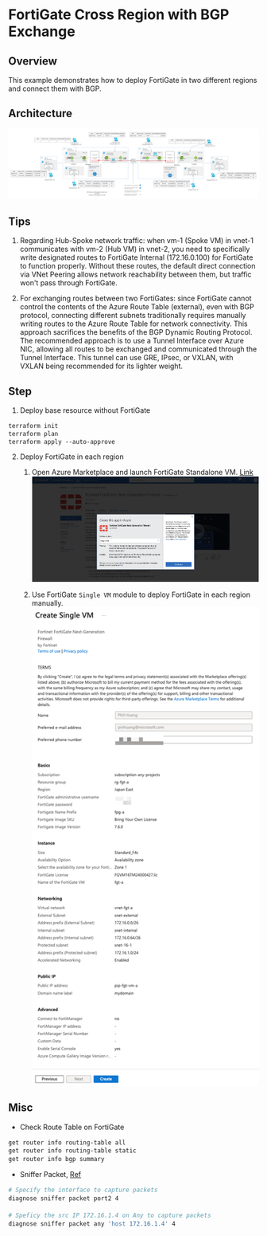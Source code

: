 # FortiGate Cross Region with BGP Exchange

## Overview

This example demonstrates how to deploy FortiGate in two different regions and connect them with BGP.

## Architecture

![](../img/7-fortigate-cross-region-bgp-exchange.png)

## Tips

1. Regarding Hub-Spoke network traffic: when vm-1 (Spoke VM) in vnet-1 communicates with vm-2 (Hub VM) in vnet-2, you need to specifically write designated routes to FortiGate Internal (172.16.0.100) for FortiGate to function properly. Without these routes, the default direct connection via VNet Peering allows network reachability between them, but traffic won't pass through FortiGate.

2. For exchanging routes between two FortiGates: since FortiGate cannot control the contents of the Azure Route Table (external), even with BGP protocol, connecting different subnets traditionally requires manually writing routes to the Azure Route Table for network connectivity. This approach sacrifices the benefits of the BGP Dynamic Routing Protocol. The recommended approach is to use a Tunnel Interface over Azure NIC, allowing all routes to be exchanged and communicated through the Tunnel Interface. This tunnel can use GRE, IPsec, or VXLAN, with VXLAN being recommended for its lighter weight.

## Step

1. Deploy base resource without FortiGate
```
terraform init
terraform plan
terraform apply --auto-approve
```

2. Deploy FortiGate in each region

    1. Open Azure Marketplace and launch FortiGate Standalone VM. [Link][1]
        ![](../img/7-azuremarketplace-fortigate-standalone-vm.png)

    2. Use FortiGate `Single VM` module to deploy FortiGate in each region manually.
        ![](../img/7-deploy-fgt-vm.png)


## Misc

- Check Route Table on FortiGate
```bash
get router info routing-table all
get router info routing-table static
get router info bgp summary
```

- Sniffer Packet, [Ref][3]
```bash
# Specify the interface to capture packets
diagnose sniffer packet port2 4

# Speficy the src IP 172.16.1.4 on Any to capture packets
diagnose sniffer packet any 'host 172.16.1.4' 4
```

[1]: https://azuremarketplace.microsoft.com/en-us/marketplace/apps/fortinet.fortinet-fortigate?tab=overview
[2]: https://docs.fortinet.com/index.php/document/fortigate/7.4.3/administration-guide/684039
[3]: https://community.fortinet.com/t5/FortiGate/Technical-Tip-Packet-capture-sniffer/ta-p/198313
[4]: https://github.com/40net-cloud/fortinet-azure-solutions/blob/main/FortiGate/AzureRouteServer/MultiHub/doc/config-provisioning.md